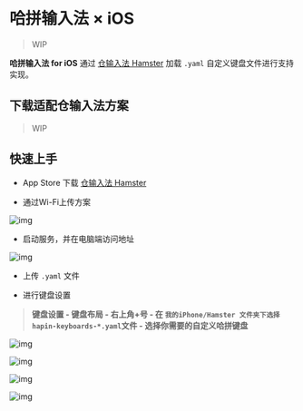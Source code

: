 # 哈拼输入法 × iOS

> WIP

**哈拼输入法 for iOS** 通过 [仓输入法 Hamster](https://github.com/imfuxiao/Hamster) 加载 `.yaml` 自定义键盘文件进行支持实现。

## 下载适配仓输入法方案

> WIP

## 快速上手

- App Store 下载 [仓输入法 Hamster](https://apps.apple.com/cn/app/%E4%BB%93%E8%BE%93%E5%85%A5%E6%B3%95/id6446617683?itsct=apps_box_badge&amp;itscg=30200)

- 通过Wi-Fi上传方案

![img](/hamster/IMG_1718.png)

- 启动服务，并在电脑端访问地址

![img](/hamster/IMG_1719.png)

- 上传 `.yaml` 文件

- 进行键盘设置

> **键盘设置 - 键盘布局 - 右上角+号 - 在 `我的iPhone/Hamster 文件夹下选择` `hapin-keyboards-*.yaml`文件 - 选择你需要的自定义哈拼键盘**

![img](/hamster/IMG_1718.png)

![img](/hamster/IMG_1720.png)

![img](/hamster/IMG_1721.png)

![img](/hamster/IMG_1722.png)
